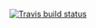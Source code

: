 <!-- badges: start -->
[![Travis build status](https://travis-ci.com/lxfjwj/lmpackage.svg?branch=main)](https://travis-ci.com/lxfjwj/lmpackage)
<!-- badges: end -->
